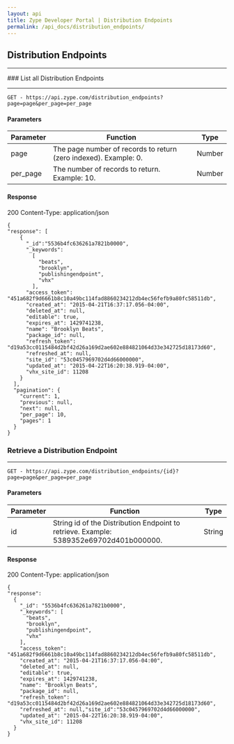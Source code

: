 ```yaml
---
layout: api
title: Zype Developer Portal | Distribution Endpoints
permalink: /api_docs/distribution_endpoints/
---
```


## Distribution Endpoints
<hr>
### List all Distribution Endpoints
<hr>
<pre><code>GET - https://api.zype.com/distribution_endpoints?page=page&per_page=per_page
</code></pre>

#### Parameters

Parameter | Function | Type
--------- | -------- | ----
page | The page number of records to return (zero indexed). Example: 0. | Number
per_page | The number of records to return. Example: 10. | Number

#### Response
200
Content-Type: application/json

<pre><code>{
"response": [
    {
      "_id":"5536b4fc636261a7821b0000",
      "_keywords":
        [
          "beats",
          "brooklyn",
          "publishingendpoint",
          "vhx"
        ],
      "access_token": "451a682f9d6661b8c10a49bc114fad8860234212db4ec56fefb9a80fc58511db",
      "created_at": "2015-04-21T16:37:17.056-04:00",
      "deleted_at": null,
      "editable": true,
      "expires_at": 1429741238,
      "name": "Brooklyn Beats",
      "package_id": null,
      "refresh_token": "d19a53cc0115484d2bf42d26a169d2ae602e884821064d33e342725d18173d60",
      "refreshed_at": null,
      "site_id": "53c0457969702d4d66000000",
      "updated_at": "2015-04-22T16:20:38.919-04:00",
      "vhx_site_id": 11208
    }
  ],
  "pagination": {
    "current": 1,
    "previous": null,
    "next": null,
    "per_page": 10,
    "pages": 1
  }
}
</code></pre>

### Retrieve a Distribution Endpoint
<hr>
<pre><code>GET - https://api.zype.com/distribution_endpoints/{id}?page=page&per_page=per_page
</code></pre>

#### Parameters

Parameter | Function | Type
--------- | -------- | ----
id | String id of the Distribution Endpoint to retrieve. Example: 5389352e69702d401b000000. | String


#### Response
200
Content-Type: application/json

<pre><code>{
"response":
  {
    "_id": "5536b4fc636261a7821b0000",
    "_keywords": [
      "beats",
      "brooklyn",
      "publishingendpoint",
      "vhx"
    ],
    "access_token": "451a682f9d6661b8c10a49bc114fad8860234212db4ec56fefb9a80fc58511db",
    "created_at": "2015-04-21T16:37:17.056-04:00",
    "deleted_at": null,
    "editable": true,
    "expires_at": 1429741238,
    "name": "Brooklyn Beats",
    "package_id": null,
    "refresh_token": "d19a53cc0115484d2bf42d26a169d2ae602e884821064d33e342725d18173d60",
    "refreshed_at": null,"site_id":"53c0457969702d4d66000000",
    "updated_at": "2015-04-22T16:20:38.919-04:00",
    "vhx_site_id": 11208
  }
}
